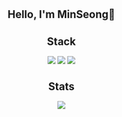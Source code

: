 <div align="center">
  <h2>Hello, I'm MinSeong👋</h2>
  <h2>Stack</h2>
  <p>
  <img src="https://img.shields.io/badge/Flask-darkgray?style=flat-square&logo=Flask&logoColor=black"> <img src="https://img.shields.io/badge/Python-blue?style=flat-square&logo=Python&logoColor=white">  <img src="https://img.shields.io/badge/Javascript-yellow?style=flat-square&logo=Javascript&logoColor=black">
  </p>
  <h2>Stats</h2>
  <img src="https://github-readme-stats.vercel.app/api?username=alstjd223&show_icons=true&theme=transparent">
</div>











